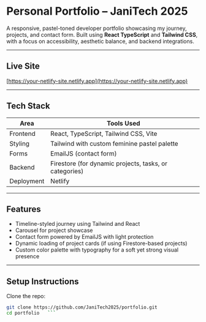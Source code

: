 # Personal Portfolio – JaniTech 2025

A responsive, pastel-toned developer portfolio showcasing my journey, projects, and contact form. Built using **React TypeScript** and **Tailwind CSS**, with a focus on accessibility, aesthetic balance, and backend integrations.

---

## Live Site

[https://your-netlify-site.netlify.app](https://your-netlify-site.netlify.app)

---

## Tech Stack

| Area       | Tools Used                                             |
| ---------- | ------------------------------------------------------ |
| Frontend   | React, TypeScript, Tailwind CSS, Vite                  |
| Styling    | Tailwind with custom feminine pastel palette           |
| Forms      | EmailJS (contact form)                                 |
| Backend    | Firestore (for dynamic projects, tasks, or categories) |
| Deployment | Netlify                                                |

---

## Features

- Timeline-styled journey using Tailwind and React
- Carousel for project showcase
- Contact form powered by EmailJS with light protection
- Dynamic loading of project cards (if using Firestore-based projects)
- Custom color palette with typography for a soft yet strong visual presence

---

## Setup Instructions

Clone the repo:

````bash
git clone https://github.com/JaniTech2025/portfolio.git
cd portfolio   ```
````
